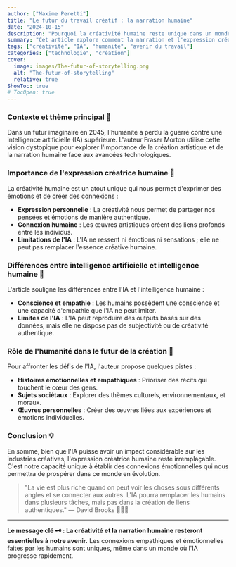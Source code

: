 ```yaml
---
author: ["Maxime Peretti"]
title: "Le futur du travail créatif : la narration humaine"
date: "2024-10-15"
description: "Pourquoi la créativité humaine reste unique dans un monde où l'intelligence artificielle progresse rapidement."
summary: "Cet article explore comment la narration et l'expression créative humaine demeurent irremplaçables face aux avancées de l'IA."
tags: ["créativité", "IA", "humanité", "avenir du travail"]
categories: ["technologie", "création"]
cover:
  image: images/The-futur-of-storytelling.png
  alt: "The-futur-of-storytelling"
  relative: true
ShowToc: true
# TocOpen: true
---
```


### Contexte et thème principal 🎥

Dans un futur imaginaire en 2045, l'humanité a perdu la guerre contre une intelligence artificielle (IA) supérieure. L'auteur Fraser Morton utilise cette vision dystopique pour explorer l'importance de la création artistique et de la narration humaine face aux avancées technologiques.

### Importance de l'expression créatrice humaine 🎨

La créativité humaine est un atout unique qui nous permet d'exprimer des émotions et de créer des connexions :

- **Expression personnelle** : La créativité nous permet de partager nos pensées et émotions de manière authentique.
- **Connexion humaine** : Les œuvres artistiques créent des liens profonds entre les individus.
- **Limitations de l'IA** : L'IA ne ressent ni émotions ni sensations ; elle ne peut pas remplacer l'essence créative humaine.

### Différences entre intelligence artificielle et intelligence humaine 🧠

L'article souligne les différences entre l'IA et l'intelligence humaine :

- **Conscience et empathie** : Les humains possèdent une conscience et une capacité d'empathie que l'IA ne peut imiter.
- **Limites de l'IA** : L'IA peut reproduire des outputs basés sur des données, mais elle ne dispose pas de subjectivité ou de créativité authentique.

### Rôle de l'humanité dans le futur de la création 🚀

Pour affronter les défis de l'IA, l'auteur propose quelques pistes :

- **Histoires émotionnelles et empathiques** : Prioriser des récits qui touchent le cœur des gens.
- **Sujets sociétaux** : Explorer des thèmes culturels, environnementaux, et moraux.
- **Œuvres personnelles** : Créer des œuvres liées aux expériences et émotions individuelles.

### Conclusion 💡

En somme, bien que l'IA puisse avoir un impact considérable sur les industries créatives, l'expression créatrice humaine reste irremplaçable. C'est notre capacité unique à établir des connexions émotionnelles qui nous permettra de prospérer dans ce monde en évolution.

> "La vie est plus riche quand on peut voir les choses sous différents angles et se connecter aux autres. L'IA pourra remplacer les humains dans plusieurs tâches, mais pas dans la création de liens authentiques." — David Brooks 🧑‍🤝‍🧑

---

**Le message clé 🗝️ : La créativité et la narration humaine resteront essentielles à notre avenir.** Les connexions empathiques et émotionnelles faites par les humains sont uniques, même dans un monde où l'IA progresse rapidement.
